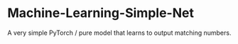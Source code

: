 # Machine-Learning-Simple-Net
A very simple PyTorch / pure model that learns to output matching numbers. 
